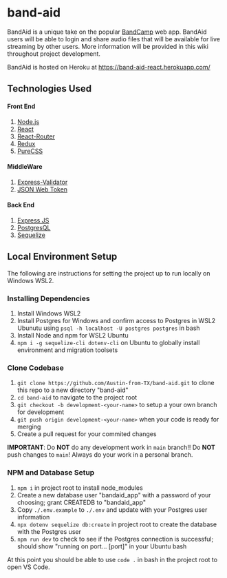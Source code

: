 # band-aid
BandAid is a unique take on the popular [BandCamp](https://bandcamp.com) web app. BandAid users will be able to login and share audio files that will be available for live streaming by other users. More information will be provided in this wiki throughout project development. 

BandAid is hosted on Heroku at https://band-aid-react.herokuapp.com/  

## Technologies Used

#### Front End

1. [Node.js](https://nodejs.org/)
1. [React](https://reactjs.org/)
1. [React-Router](https://reactrouter.com/)
1. [Redux](https://redux.js.org/)
1. [PureCSS](https://purecss.io/)

#### MiddleWare

1. [Express-Validator](https://express-validator.github.io/docs/)
1. [JSON Web Token](https://jwt.io/)

#### Back End 

1. [Express JS](https://expressjs.com/)
1. [PostgresQL](https://www.postgresql.org/)
1. [Sequelize](https://sequelize.org/master/)

## Local Environment Setup

The following are instructions for setting the project up to run locally on Windows WSL2.

### Installing Dependencies

1. Install Windows WSL2
1. Install Postgres for Windows and confirm access to Postgres in WSL2 Ubunutu using `psql -h localhost -U postgres postgres` in bash
1. Install Node and npm for WSL2 Ubuntu
1. `npm i -g sequelize-cli dotenv-cli` on Ubuntu to globally install environment and migration toolsets

### Clone Codebase

1. `git clone https://github.com/Austin-from-TX/band-aid.git` to clone this repo to a new directory "band-aid"
1. `cd band-aid` to navigate to the project root
1. `git checkout -b development-<your-name>` to setup a your own branch for development
1. `git push origin development-<your-name>` when your code is ready for merging
1. Create a pull request for your commited changes 

**IMPORTANT**: Do **NOT** do any development work in `main` branch!! Do **NOT** push changes to `main`! Always do your work in a personal branch.  


### NPM and Database Setup

1. `npm i` in project root to install node_modules
1. Create a new database user "bandaid_app" with a password of your choosing; grant CREATEDB to "bandaid_app"
1. Copy `./.env.example` to `./.env` and update with your Postgres user information
1. `npx dotenv sequelize db:create` in project root to create the database with the Postgres user
1. `npm run dev` to check to see if the Postgres connection is successful; should show "running on port... [port]" in your Ubuntu bash

At this point you should be able to use `code .` in bash in the project root to open VS Code.

